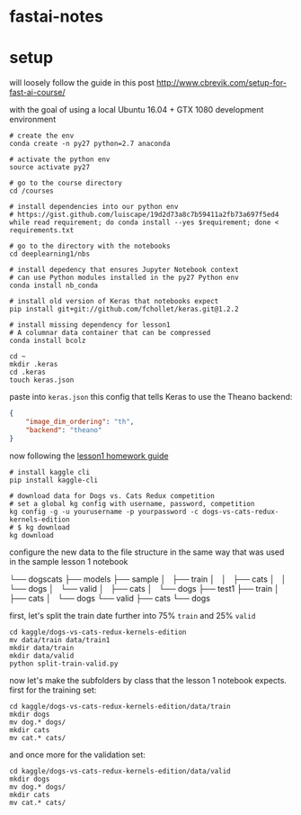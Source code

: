 # fastai-notes


# setup

will loosely follow the guide in this post http://www.cbrevik.com/setup-for-fast-ai-course/

with the goal of using a local Ubuntu 16.04 + GTX 1080 development environment


```shell
# create the env
conda create -n py27 python=2.7 anaconda

# activate the python env
source activate py27

# go to the course directory
cd /courses

# install dependencies into our python env
# https://gist.github.com/luiscape/19d2d73a8c7b59411a2fb73a697f5ed4
while read requirement; do conda install --yes $requirement; done < requirements.txt

# go to the directory with the notebooks
cd deeplearning1/nbs

# install depedency that ensures Jupyter Notebook context
# can use Python modules installed in the py27 Python env
conda install nb_conda

# install old version of Keras that notebooks expect
pip install git+git://github.com/fchollet/keras.git@1.2.2

# install missing dependency for lesson1
# A columnar data container that can be compressed
conda install bcolz

cd ~
mkdir .keras
cd .keras
touch keras.json
```

paste into `keras.json` this config that tells Keras to use the Theano backend:

```json
{
	"image_dim_ordering": "th",
	"backend": "theano"
}
```

now following the [lesson1 homework guide](http://wiki.fast.ai/index.php/Lesson_1)

```
# install kaggle cli
pip install kaggle-cli

# download data for Dogs vs. Cats Redux competition
# set a global kg config with username, password, competition
kg config -g -u yourusername -p yourpassword -c dogs-vs-cats-redux-kernels-edition
# $ kg download
kg download 

```

configure the new data to the file structure in the same way that was used in the sample lesson 1 notebook

└── dogscats
    ├── models
    ├── sample
    │   ├── train
    │   │   ├── cats
    │   │   └── dogs
    │   └── valid
    │       ├── cats
    │       └── dogs
    ├── test1
    ├── train
    │   ├── cats
    │   └── dogs
    └── valid
        ├── cats
        └── dogs


first, let's split the train date further into 75% `train` and 25% `valid`

```
cd kaggle/dogs-vs-cats-redux-kernels-edition
mv data/train data/train1
mkdir data/train
mkdir data/valid
python split-train-valid.py
```

now let's make the subfolders by class that the lesson 1 notebook expects. 
first for the training set:

```
cd kaggle/dogs-vs-cats-redux-kernels-edition/data/train
mkdir dogs
mv dog.* dogs/
mkdir cats
mv cat.* cats/
```

and once more for the validation set:


```
cd kaggle/dogs-vs-cats-redux-kernels-edition/data/valid
mkdir dogs
mv dog.* dogs/
mkdir cats
mv cat.* cats/
```